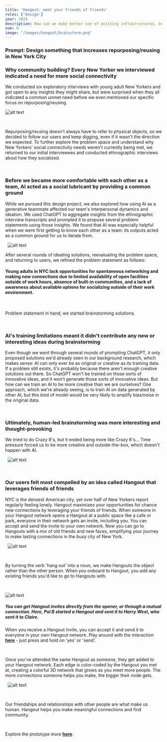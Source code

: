 ```yaml
---
title: 'Hangout: meet your friends of friends'
roles: ['Design']
year: 2024
description: How can we make better use of existing infrastructures, both physical and social, to help New Yorkers build community? And how does the presence of AI as a teammate affect the design process? An ongoing project for Harry West’s Human-Centered Design and Innovation course.
num: 9
image: "/images/hangout/brainstorm.png"
---
```


### Prompt: Design something that increases repurposing/reusing in New York City

### Why community building? Every New Yorker we interviewed indicated a need for more social connectivity

We conducted six exploratory interviews with young adult New Yorkers and got open to any insights they might share, but were surprised when they all indicated a common unmet need before we even mentioned our specific focus on repurposing/reusing. 

![alt text](/images/hangout/community-quotes.png)

&nbsp;

Repurposing/reusing doesn't always have to refer to physical objects, so we decided to follow our users and keep digging, even if it wasn't the direction we expected. To further explore the problem space and understand why New Yorkers' social connectivity needs weren't currently being met, we returned to our initial interviewees and conducted ethnographic interviews about how they socialized.

&nbsp;
### Before we became more comfortable with each other as a team, AI acted as a social lubricant by providing a common ground

While we pursued this design project, we also explored how using AI as a generative teammate affected our team's interpersonal dynamics and ideation. We used ChatGPT to aggregate insights from the ethnographic interview transcripts and prompted it to propose several problem statements using those insights. We found that AI was especially helpful when we were first getting to know each other as a team: its outputs acted as a common ground for us to iterate from.

&nbsp;
![alt text](/images/hangout/community-problem-statements.png)

After several rounds of ideating solutions, reevaluating the problem space, and returning to users, we refined the problem statement as follows:

#### Young adults in NYC lack opportunities for spontaneous networking and making new connections due to limited availability of open facilities outside of work hours, absence of built-in communities, and a lack of awareness about available options for socializing outside of their work environment.

&nbsp;

Problem statement in hand, we started brainstorming solutions.

&nbsp;

### AI's training limitations meant it didn't contribute any new or interesting ideas during brainstorming

Even though we went through several rounds of prompting ChatGPT, it only proposed solutions we'd already seen in our background research, which makes sense: AI can only ever be as original or creative as its training data. If a problem still exists, it's probably because there aren't enough creative solutions out there. So ChatGPT won't be trained on those sorts of innovative ideas, and it won't generate those sorts of innovative ideas. But how can we train an AI to be more creative than we are ourselves? One approach, which we're already seeing, is to train AI on data generated by other AI, but this kind of model would be very likely to amplify bias/noise in the original data.

&nbsp;

### Ultimately, human-led brainstorming was more interesting and thought-provoking

We tried to do Crazy 8's, but it ended being more like Crazy 6's... Time pressure forced us to be more creative and outside-the-box, which doesn't happen with AI.

&nbsp;
![alt text](/images/hangout/brainstorm.png)

&nbsp;

### Our users felt most compelled by an idea called Hangout that leverages friends of friends

NYC is the densest American city, yet over half of New Yorkers report regularly feeling lonely. Hangout maximizes your opportunities for chance new connections by leveraging your friends of friends. When someone in your Hangout network opens a Hangout at a public space like a cafe or park, everyone in their network gets an invite, including you. You can accept and send the invite to your own network. Now you can go to Hangouts with a mix of old friends and new faces, simplifying your journey to make lasting connections in the busy city of New York.

&nbsp;
![alt text](/images/hangout/frames.png)

&nbsp;

By turning the verb 'hang out' into a noun, we make Hangouts the object rather than the other person. When you onboard to Hangout, you add any existing friends you'd like to go to Hangouts with.

&nbsp;

![alt text](/images/hangout/open.png)
##### You can get Hangout invites directly from the opener, or through a mutual connection. Here, Pol B started a Hangout and sent it to Harry West, who sent it to Claire.

When you receive a Hangout invite, you can accept it and send it to everyone in your own Hangout network. Play around with the interaction **[here](https://www.figma.com/proto/KJ1WPoduLQOvvlFpdfy5bx/hangout?type=design&node-id=35-5394&t=euczeK312WeqS8wv-1&scaling=scale-down&page-id=0%3A1&starting-point-node-id=35%3A5394&show-proto-sidebar=1&mode=design)** - just press and hold on 'yes' or 'send'. 

&nbsp;

Once you've attended the same Hangout as someone, they get added to your Hangout network. Each edge is color-coded by the Hangout you met at, creating a colorful 3D network that grows as you meet more people. The more connections someone helps you make, the bigger their node gets.

&nbsp;
![alt text](/images/hangout/friends.png)

&nbsp;

Our friendships and relationships with other people are what make us human. Hangout helps you make meaningful connections and find community.

&nbsp;

Explore the prototype more **[here](https://www.figma.com/proto/KJ1WPoduLQOvvlFpdfy5bx/hangout?type=design&node-id=35-4773&t=HXDWrU334M2sTjnj-1&scaling=scale-down&page-id=0%3A1&starting-point-node-id=35%3A4773&show-proto-sidebar=1&mode=design)**.

&nbsp;


